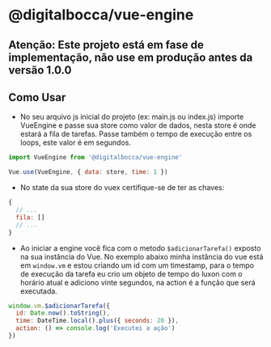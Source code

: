 # @digitalbocca/vue-engine

## Atenção: Este projeto está em fase de implementação, não use em produção antes da versão 1.0.0

## Como Usar

- No seu arquivo js inicial do projeto (ex: main.js ou index.js) importe VueEngine e passe sua store como valor de dados, nesta store é onde estará a fila de tarefas. Passe também o tempo de execução entre os loops, este valor é em segundos.

```javascript
import VueEngine from '@digitalbocca/vue-engine'

Vue.use(VueEngine, { data: store, time: 1 })
```

- No state da sua store do vuex certifique-se de ter as chaves:

```javascript
{
  // ...
  fila: []
  // ...
}
```

- Ao iniciar a engine você fica com o metodo ```$adicionarTarefa()``` exposto na sua instância do Vue. No exemplo abaixo minha instância do vue está em ```window.vm``` e estou criando um id com um timestamp, para o tempo de execução da tarefa eu crio um objeto de tempo do luxon com o horário atual e adiciono vinte segundos, na action é a função que será executada.

```javascript
window.vm.$adicionarTarefa({
  id: Date.now().toString(),
  time: DateTime.local().plus({ seconds: 20 }),
  action: () => console.log('Executei a ação')
})
```
